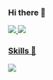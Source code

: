 ### Hi there 👋

<!--
**ramrame98/ramrame98** is a ✨ _special_ ✨ repository because its `README.md` (this file) appears on your GitHub profile.

Here are some ideas to get you started:

- 🔭 I’m currently working on ...
- 🌱 I’m currently learning ...
- 👯 I’m looking to collaborate on ...
- 🤔 I’m looking for help with ...
- 💬 Ask me about ...
- 📫 How to reach me: ...
- 😄 Pronouns: ...
- ⚡ Fun fact: ...
-->
<a href="https://velog.io/@tnfkachzh"><img src="https://img.shields.io/badge/Blog-000000?style=flat-square&logo=Velog&logoColor=white"/> <a href="https://mail.google.com/mail"><img src="https://img.shields.io/badge/tnfka7408@gmail.com-EA4335?style=flat-square&logo=Gmail&logoColor=white"/>

### Skills 👋
  
  <img src="https://img.shields.io/badge/html-E34F26?style=for-the-badge&logo=html5&logoColor=white">
  

